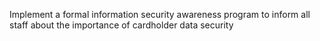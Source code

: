 Implement a formal information security awareness program to inform all staff about the importance of cardholder data security